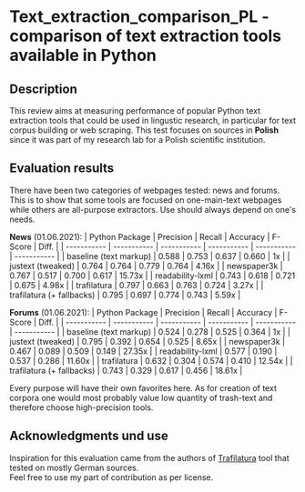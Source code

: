Text_extraction_comparison_PL - comparison of text extraction tools available in Python
===============================================================

Description
-----------
This review aims at measuring performance of popular Python text extraction tools that could be used in lingustic research, in particular for text corpus building or web scraping. This test focuses on sources in **Polish** since it was part of my research lab for a Polish scientific institution.  


Evaluation results
-----------
There have been two categories of webpages tested: news and forums. This is to show that some tools are focused on one-main-text webpages while others are all-purpose extractors. Use should always depend on one's needs.  

**News** (01.06.2021):
| Python Package | Precision | Recall | Accuracy | F-Score | Diff. |
| ----------- | ----------- | ----------- | ----------- | ----------- | ----------- |
| baseline (text markup) | 0.588 | 0.753 | 0.637 | 0.660 | 1x |
| justext (tweaked) | 0.764 | 0.764 | 0.779 | 0.764 | 4.16x |
| newspaper3k | 0.767 | 0.517 | 0.700 | 0.617 | 15.73x |
| readability-lxml | 0.743 | 0.618 | 0.721 | 0.675 | 4.98x |
| trafilatura | 0.797 | 0.663 | 0.763 | 0.724 | 3.27x |
| trafilatura (+ fallbacks) | 0.795 | 0.697 | 0.774 | 0.743 | 5.59x |

**Forums** (01.06.2021):
| Python Package | Precision | Recall | Accuracy | F-Score | Diff. |
| ----------- | ----------- | ----------- | ----------- | ----------- | ----------- |
| baseline (text markup) | 0.524 | 0.278 | 0.525 | 0.364 | 1x |
| justext (tweaked) | 0.795 | 0.392 | 0.654 | 0.525 | 8.65x |
| newspaper3k | 0.467 | 0.089 | 0.509 | 0.149 | 27.35x |
| readability-lxml | 0.577 | 0.190 | 0.537 | 0.286 | 11.60x |
| trafilatura | 0.632 | 0.304 | 0.574 | 0.410 | 12.54x |
| trafilatura (+ fallbacks) | 0.743 | 0.329 | 0.617 | 0.456 | 18.61x |

Every purpose will have their own favorites here. As for creation of text corpora one would most probably value low quantity of trash-text and therefore choose high-precision tools.

Acknowledgments und use
-------

Inspiration for this evaluation came from the authors of [Trafilatura](https://github.com/adbar/trafilatura) tool that tested on mostly German sources.  
Feel free to use my part of contribution as per license.
